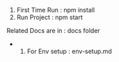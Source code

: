 1. First Time Run : npm install
2. Run Project : npm start

Related Docs are in : docs folder

- 1. For Env setup : env-setup.md

